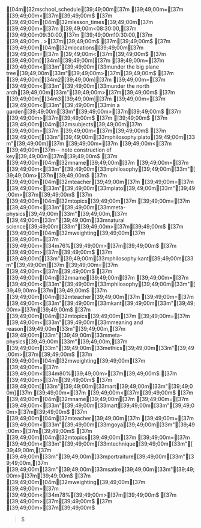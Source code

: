 [04m[32mschool_schedule[39;49;00m[37m [39;49;00m=[37m [39;49;00m<[37m[39;49;00m$
[37m    [39;49;00m[04m[32mlesson_times[39;49;00m[37m [39;49;00m=[37m [39;49;00m<08:30:00,[37m [39;49;00m09:30:00,[37m [39;49;00m10:30:00,[37m [39;49;00m...>[37m[39;49;00m$
[37m[39;49;00m$
[37m    [39;49;00m[04m[32mlocations[39;49;00m[37m [39;49;00m=[37m [39;49;00m<[37m[39;49;00m$
[37m        [39;49;00m[[34m1[39;49;00m][37m [39;49;00m=[37m [39;49;00m<[33m"[39;49;00m[33munder the big plane tree[39;49;00m[33m"[39;49;00m>[37m[39;49;00m$
[37m        [39;49;00m[[34m2[39;49;00m][37m [39;49;00m=[37m [39;49;00m<[33m"[39;49;00m[33munder the north arch[39;49;00m[33m"[39;49;00m>[37m[39;49;00m$
[37m        [39;49;00m[[34m3[39;49;00m][37m [39;49;00m=[37m [39;49;00m<[33m"[39;49;00m[33min a garden[39;49;00m[33m"[39;49;00m>[37m[39;49;00m$
[37m    [39;49;00m>[37m[39;49;00m$
[37m     [39;49;00m$
[37m    [39;49;00m[04m[32msubjects[39;49;00m[37m [39;49;00m=[37m [39;49;00m<[37m[39;49;00m$
[37m        [39;49;00m[[33m"[39;49;00m[33mphilosophy:plato[39;49;00m[33m"[39;49;00m][37m [39;49;00m=[37m [39;49;00m<[37m [39;49;00m[37m-- note construction of key[39;49;00m[37m[39;49;00m$
[37m            [39;49;00m[04m[32mname[39;49;00m[37m [39;49;00m=[37m [39;49;00m<[33m"[39;49;00m[33mphilosophy[39;49;00m[33m"[39;49;00m>[37m[39;49;00m$
[37m            [39;49;00m[04m[32mteacher[39;49;00m[37m [39;49;00m=[37m [39;49;00m<[33m"[39;49;00m[33mplato[39;49;00m[33m"[39;49;00m>[37m[39;49;00m$
[37m            [39;49;00m[04m[32mtopics[39;49;00m[37m [39;49;00m=[37m [39;49;00m<[33m"[39;49;00m[33mmeta-physics[39;49;00m[33m"[39;49;00m,[37m [39;49;00m[33m"[39;49;00m[33mnatural science[39;49;00m[33m"[39;49;00m>[37m[39;49;00m$
[37m            [39;49;00m[04m[32mweighting[39;49;00m[37m [39;49;00m=[37m [39;49;00m<[34m76%[39;49;00m>[37m[39;49;00m$
[37m        [39;49;00m>[37m[39;49;00m$
[37m        [39;49;00m[[33m"[39;49;00m[33mphilosophy:kant[39;49;00m[33m"[39;49;00m][37m [39;49;00m=[37m [39;49;00m<[37m[39;49;00m$
[37m            [39;49;00m[04m[32mname[39;49;00m[37m [39;49;00m=[37m [39;49;00m<[33m"[39;49;00m[33mphilosophy[39;49;00m[33m"[39;49;00m>[37m[39;49;00m$
[37m            [39;49;00m[04m[32mteacher[39;49;00m[37m [39;49;00m=[37m [39;49;00m<[33m"[39;49;00m[33mkant[39;49;00m[33m"[39;49;00m>[37m[39;49;00m$
[37m            [39;49;00m[04m[32mtopics[39;49;00m[37m [39;49;00m=[37m [39;49;00m<[33m"[39;49;00m[33mmeaning and reason[39;49;00m[33m"[39;49;00m,[37m [39;49;00m[33m"[39;49;00m[33mmeta-physics[39;49;00m[33m"[39;49;00m,[37m [39;49;00m[33m"[39;49;00m[33methics[39;49;00m[33m"[39;49;00m>[37m[39;49;00m$
[37m            [39;49;00m[04m[32mweighting[39;49;00m[37m [39;49;00m=[37m [39;49;00m<[34m80%[39;49;00m>[37m[39;49;00m$
[37m        [39;49;00m>[37m[39;49;00m$
[37m        [39;49;00m[[33m"[39;49;00m[33mart[39;49;00m[33m"[39;49;00m][37m [39;49;00m=[37m [39;49;00m<[37m[39;49;00m$
[37m            [39;49;00m[04m[32mname[39;49;00m[37m [39;49;00m=[37m [39;49;00m<[33m"[39;49;00m[33mart[39;49;00m[33m"[39;49;00m>[37m[39;49;00m$
[37m            [39;49;00m[04m[32mteacher[39;49;00m[37m [39;49;00m=[37m [39;49;00m<[33m"[39;49;00m[33mgoya[39;49;00m[33m"[39;49;00m>[37m[39;49;00m$
[37m            [39;49;00m[04m[32mtopics[39;49;00m[37m [39;49;00m=[37m [39;49;00m<[33m"[39;49;00m[33mtechnique[39;49;00m[33m"[39;49;00m,[37m [39;49;00m[33m"[39;49;00m[33mportraiture[39;49;00m[33m"[39;49;00m,[37m [39;49;00m[33m"[39;49;00m[33msatire[39;49;00m[33m"[39;49;00m>[37m[39;49;00m$
[37m            [39;49;00m[04m[32mweighting[39;49;00m[37m [39;49;00m=[37m [39;49;00m<[34m78%[39;49;00m>[37m[39;49;00m$
[37m        [39;49;00m>[37m[39;49;00m$
[37m    [39;49;00m>[37m[39;49;00m$
>$
